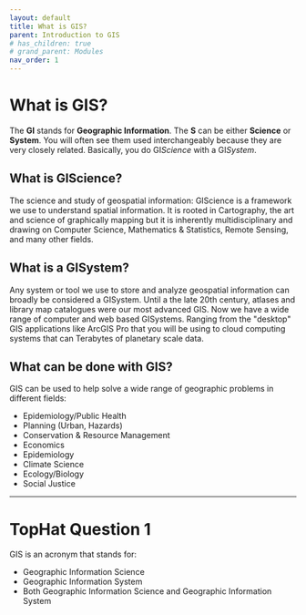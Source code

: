 ```yaml
---
layout: default
title: What is GIS?
parent: Introduction to GIS
# has_children: true
# grand_parent: Modules
nav_order: 1
---
```



# What is GIS?

The **GI** stands for **Geographic Information**.  The **S** can be either **Science** or **System**.  You will often see them used interchangeably because they are very closely related.  Basically, you do GI*Science* with a GI*System*.

## What is GIScience?

The science and study of geospatial information: GIScience is a framework we use to understand spatial information.  It is rooted in Cartography, the art and science of graphically mapping but it is inherently multidisciplinary and drawing on Computer Science, Mathematics & Statistics, Remote Sensing, and many other fields.

## What is a GISystem?

Any system or tool we use to store and analyze geospatial information can broadly be considered a GISystem.  Until a the late 20th century, atlases and library map catalogues were our most advanced GIS.  Now we have a wide range of computer and web based GISystems.  Ranging from the "desktop" GIS applications like ArcGIS Pro that you will be using to cloud computing systems that can Terabytes of planetary scale data.

## What can be done with GIS?

GIS can be used to help solve a wide range of geographic problems in different fields: 

* Epidemiology/Public Health
* Planning (Urban, Hazards)
* Conservation & Resource Management
* Economics
* Epidemiology
* Climate Science
* Ecology/Biology
* Social Justice

---

# TopHat Question 1

GIS is an acronym that stands for:

- Geographic Information Science
- Geographic Information System
- Both Geographic Information Science and Geographic Information System

